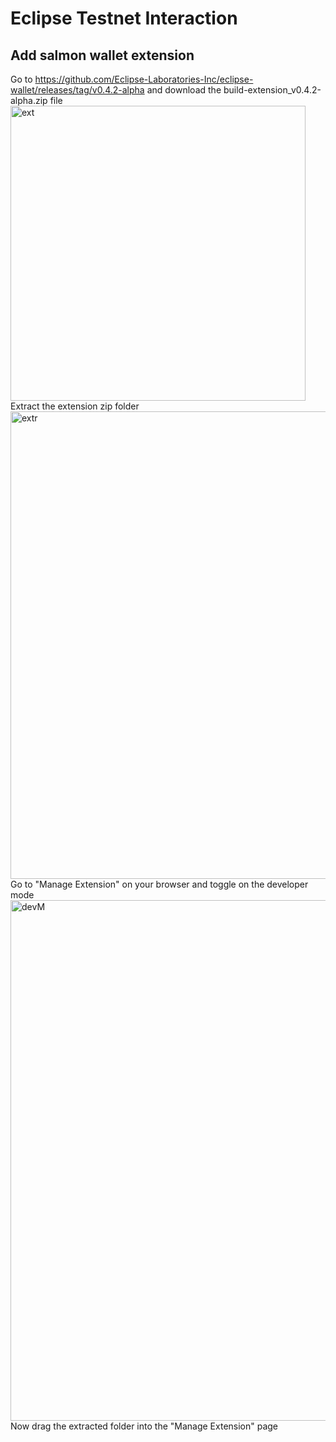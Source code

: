 # Eclipse Testnet Interaction
## Add salmon wallet extension
Go to https://github.com/Eclipse-Laboratories-Inc/eclipse-wallet/releases/tag/v0.4.2-alpha and download the build-extension_v0.4.2-alpha.zip file
<img width="472" alt="ext" src="https://github.com/user-attachments/assets/2564d165-20e9-43e5-ad85-bc84477b3b29">
Extract the extension zip folder
<img width="748" alt="extr" src="https://github.com/user-attachments/assets/8c204606-e031-4791-b08c-44a45e3e4bf4">
Go to "Manage Extension" on your browser and toggle on the developer mode
<img width="833" alt="devM" src="https://github.com/user-attachments/assets/eb1ab28c-bdef-41d1-9981-b40a550255bf">
Now drag the extracted folder into the "Manage Extension" page




